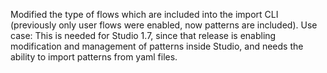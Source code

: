 Modified the type of flows which are included into the import CLI (previously only user flows were enabled, now patterns are included).
Use case: This is needed for Studio 1.7, since that release is enabling modification and management of patterns inside Studio,
and needs the ability to import patterns from yaml files.
